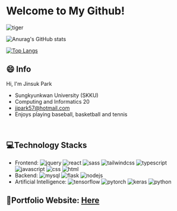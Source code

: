 # Welcome to My Github!

![tiger]("https://4kwallpapers.com/images/wallpapers/white-tiger-bengal-tiger-black-background-5k-4593x3062-1526.jpg")

![Anurag's GitHub stats](https://github-readme-stats.vercel.app/api?username=jjpark51&show_icons=true&theme=dark)


[![Top Langs](https://github-readme-stats.vercel.app/api/top-langs/?username=jjpark51&layout=compact)](https://github.com/jjpark51/github-readme-stats)


## 😄 Info
 
Hi, I'm Jinsuk Park
- Sungkyunkwan University (SKKU)
- Computing and Informatics 20
- jjpark57@hotmail.com
- Enjoys playing baseball, basketball and tennis

<br>
 
## 💻Technology Stacks
  
  - Frontend: ![jquery](https://img.shields.io/badge/jQuery-0769AD?style=for-the-badge&logo=jquery&logoColor=white) ![react](https://img.shields.io/badge/React-20232A?style=for-the-badge&logo=react&logoColor=61DAFB) ![sass](https://img.shields.io/badge/Sass-CC6699?style=for-the-badge&logo=sass&logoColor=white) ![tailwindcss](https://img.shields.io/badge/Tailwind_CSS-38B2AC?style=for-the-badge&logo=tailwind-css&logoColor=white) ![typescript](https://img.shields.io/badge/TypeScript-007ACC?style=for-the-badge&logo=typescript&logoColor=white) ![javascript](https://img.shields.io/badge/JavaScript-323330?style=for-the-badge&logo=javascript&logoColor=F7DF1E) ![css](https://img.shields.io/badge/CSS3-1572B6?style=for-the-badge&logo=css3&logoColor=white) ![html](https://img.shields.io/badge/HTML5-E34F26?style=for-the-badge&logo=html5&logoColor=white)
- Backend: ![mysql](	https://img.shields.io/badge/MySQL-005C84?style=for-the-badge&logo=mysql&logoColor=white) ![flask](https://img.shields.io/badge/Flask-000000?style=for-the-badge&logo=flask&logoColor=white) ![nodejs](https://img.shields.io/badge/Node.js-339933?style=for-the-badge&logo=nodedotjs&logoColor=white)
- Artificial Intelligence: ![tensorflow](https://img.shields.io/badge/TensorFlow-FF6F00?style=for-the-badge&logo=tensorflow&logoColor=white) ![pytorch](https://img.shields.io/badge/PyTorch-EE4C2C?style=for-the-badge&logo=pytorch&logoColor=white) ![keras](https://img.shields.io/badge/Keras-FF0000?style=for-the-badge&logo=keras&logoColor=white) ![python](https://img.shields.io/badge/Python-FFD43B?style=for-the-badge&logo=python&logoColor=blue)

## 📝Portfolio Website: <a href="https://jsp-portfolio.netlify.app/">Here</a>
  
  

<!--
**jjpark51/jjpark51** is a ✨ _special_ ✨ repository because its `README.md` (this file) appears on your GitHub profile.

Here are some ideas to get you started:

- 🔭 I’m currently working on ...
- 🌱 I’m currently learning ...
- 👯 I’m looking to collaborate on ...
- 🤔 I’m looking for help with ...
- 💬 Ask me about ...
- 📫 How to reach me: ...
- 😄 Pronouns: ...
- ⚡ Fun fact: ...
-->
